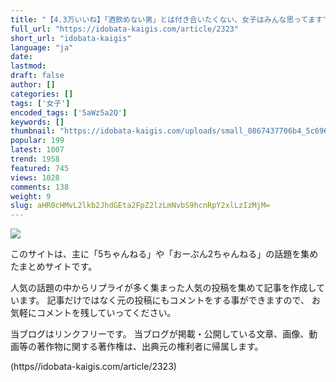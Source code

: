 ```yaml
---
title: "【4.3万いいね】「酒飲めない男」とは付き合いたくない、女子はみんな思ってます"
full_url: "https://idobata-kaigis.com/article/2323"
short_url: "idobata-kaigis"
language: "ja"
date: 
lastmod: 
draft: false
author: []
categories: []
tags: ['女子']
encoded_tags: ['5aWz5a2Q']
keywords: []
thumbnail: "https://idobata-kaigis.com/uploads/small_0867437706b4_5c69664061.jpg"
popular: 199
latest: 1007
trend: 1958
featured: 745
views: 1028
comments: 138
weight: 9
slug: aHR0cHMvL2lkb2JhdGEta2FpZ2lzLmNvbS9hcnRpY2xlLzIzMjM=
---
```


![](https://idobata-kaigis.com/uploads/small_0867437706b4_5c69664061.jpg)

<div><p class=''>このサイトは、主に「5ちゃんねる」や「おーぷん2ちゃんねる」の話題を集めたまとめサイトです。</p><p>人気の話題の中からリプライが多く集まった人気の投稿を集めて記事を作成しています。 記事だけではなく元の投稿にもコメントをする事ができますので、 お気軽にコメントを残していってください。</p><p class=''>当ブログはリンクフリーです。 当ブログが掲載・公開している文章、画像、動画等の著作物に関する著作権は、出典元の権利者に帰属します。</p></div>

(https//idobata-kaigis.com/article/2323)
